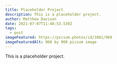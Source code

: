 ```yaml
---
title: Placeholder Project
description: This is a placeholder project.
author: Matthew Davison
date: 2021-07-07T11:48:53.530Z
tags:
  - post
imageFeatured: https://picsum.photos/id/1061/960
imageFeaturedAlt: 960 by 960 picsum image
---
```

This is a placeholder project.